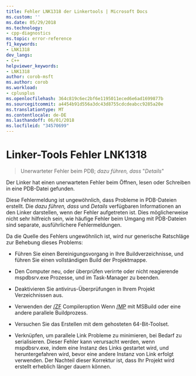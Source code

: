 ```yaml
---
title: Fehler LNK1318 der Linkertools | Microsoft Docs
ms.custom: ''
ms.date: 05/29/2018
ms.technology:
- cpp-diagnostics
ms.topic: error-reference
f1_keywords:
- LNK1318
dev_langs:
- C++
helpviewer_keywords:
- LNK1318
author: corob-msft
ms.author: corob
ms.workload:
- cplusplus
ms.openlocfilehash: 364c819c6ec2bf6e1195011eced6e6ad1699877b
ms.sourcegitcommit: a4454b91d556a3dc43d8755cdcdeabcc9285a20e
ms.translationtype: MT
ms.contentlocale: de-DE
ms.lasthandoff: 06/01/2018
ms.locfileid: "34570699"
---
```

# <a name="linker-tools-error-lnk1318"></a>Linker-Tools Fehler LNK1318

> Unerwarteter Fehler beim PDB; *dazu führen, dass* "*Details*"

Der Linker hat einen unerwarteten Fehler beim Öffnen, lesen oder Schreiben in eine PDB-Datei gefunden.

Diese Fehlermeldung ist ungewöhnlich, dass Probleme in PDB-Dateien erstellt. Die *dazu führen, dass* und *Details* verfügbaren Informationen an den Linker darstellen, wenn der Fehler aufgetreten ist. Dies möglicherweise nicht sehr hilfreich sein, wie häufige Fehler beim Umgang mit PDB-Dateien sind separate, ausführlichere Fehlermeldungen.

Da die Quelle des Fehlers ungewöhnlich ist, wird nur generische Ratschläge zur Behebung dieses Problems:

- Führen Sie einen Bereinigungsvorgang in Ihre Buildverzeichnisse, und führen Sie einen vollständigen Build der Projektmappe.

- Den Computer neu, oder überprüfen verirrte oder nicht reagierende mspdbsrv.exe Prozesse, und im Task-Manager zu beenden.

- Deaktivieren Sie antivirus-Überprüfungen in Ihrem Projekt Verzeichnissen aus.

- Verwenden der [/ZF](../../build/reference/zf.md) Compileroption Wenn [/MP](../../build/reference/mp-build-with-multiple-processes.md) mit MSBuild oder eine andere parallele Buildprozess.

- Versuchen Sie das Erstellen mit dem gehosteten 64-Bit-Toolset.

- Verknüpfen, um parallele Link Probleme zu minimieren, bei Bedarf zu serialisieren. Dieser Fehler kann verursacht werden, wenn mspdbsrv.exe, indem eine Instanz des Links gestartet wird, und heruntergefahren wird, bevor eine andere Instanz von Link erfolgt verwenden. Der Nachteil dieser Korrektur ist, dass Ihr Projekt wird erstellt erheblich länger dauern können.